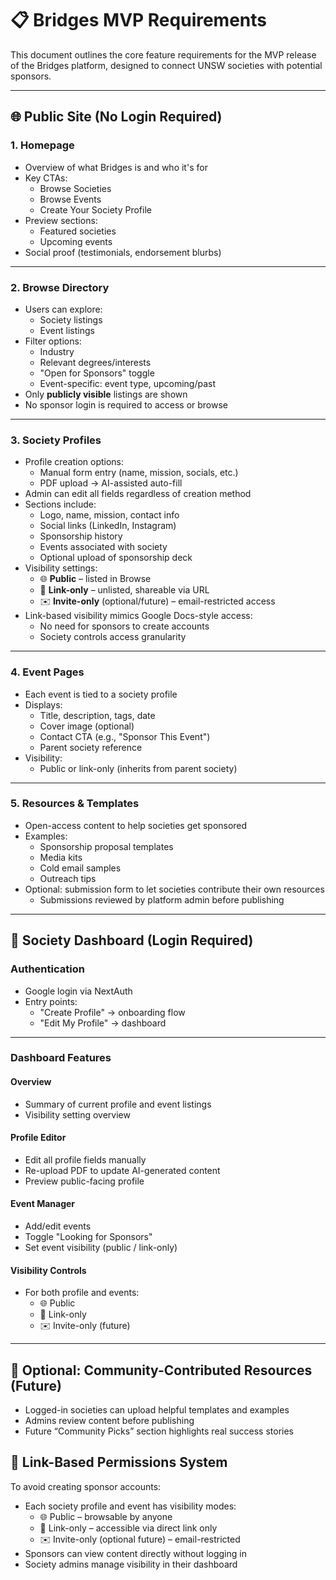 # 📋 Bridges MVP Requirements

This document outlines the core feature requirements for the MVP release of the Bridges platform, designed to connect UNSW societies with potential sponsors.

---

## 🌐 Public Site (No Login Required)

### 1. Homepage

- Overview of what Bridges is and who it's for
- Key CTAs:
  - Browse Societies
  - Browse Events
  - Create Your Society Profile
- Preview sections:
  - Featured societies
  - Upcoming events
- Social proof (testimonials, endorsement blurbs)

---

### 2. Browse Directory

- Users can explore:
  - Society listings
  - Event listings
- Filter options:
  - Industry
  - Relevant degrees/interests
  - "Open for Sponsors" toggle
  - Event-specific: event type, upcoming/past
- Only **publicly visible** listings are shown
- No sponsor login is required to access or browse

---

### 3. Society Profiles

- Profile creation options:
  - Manual form entry (name, mission, socials, etc.)
  - PDF upload → AI-assisted auto-fill
- Admin can edit all fields regardless of creation method
- Sections include:
  - Logo, name, mission, contact info
  - Social links (LinkedIn, Instagram)
  - Sponsorship history
  - Events associated with society
  - Optional upload of sponsorship deck
- Visibility settings:
  - 🌐 **Public** – listed in Browse
  - 🔗 **Link-only** – unlisted, shareable via URL
  - ✉️ **Invite-only** (optional/future) – email-restricted access
- Link-based visibility mimics Google Docs-style access:
  - No need for sponsors to create accounts
  - Society controls access granularity

---

### 4. Event Pages

- Each event is tied to a society profile
- Displays:
  - Title, description, tags, date
  - Cover image (optional)
  - Contact CTA (e.g., "Sponsor This Event")
  - Parent society reference
- Visibility:
  - Public or link-only (inherits from parent society)

---

### 5. Resources & Templates

- Open-access content to help societies get sponsored
- Examples:
  - Sponsorship proposal templates
  - Media kits
  - Cold email samples
  - Outreach tips
- Optional: submission form to let societies contribute their own resources
  - Submissions reviewed by platform admin before publishing

---

## 🔐 Society Dashboard (Login Required)

### Authentication

- Google login via NextAuth
- Entry points:
  - "Create Profile" → onboarding flow
  - "Edit My Profile" → dashboard

---

### Dashboard Features

#### Overview
- Summary of current profile and event listings
- Visibility setting overview

#### Profile Editor
- Edit all profile fields manually
- Re-upload PDF to update AI-generated content
- Preview public-facing profile

#### Event Manager
- Add/edit events
- Toggle "Looking for Sponsors"
- Set event visibility (public / link-only)

#### Visibility Controls
- For both profile and events:
  - 🌐 Public
  - 🔗 Link-only
  - ✉️ Invite-only (future)

---

## 🧠 Optional: Community-Contributed Resources (Future)

- Logged-in societies can upload helpful templates and examples
- Admins review content before publishing
- Future “Community Picks” section highlights real success stories


## 🔐 Link-Based Permissions System

To avoid creating sponsor accounts:

- Each society profile and event has visibility modes:
  - 🌐 Public – browsable by anyone
  - 🔗 Link-only – accessible via direct link only
  - ✉️ Invite-only (optional future) – email-restricted
- Sponsors can view content directly without logging in
- Society admins manage visibility in their dashboard

